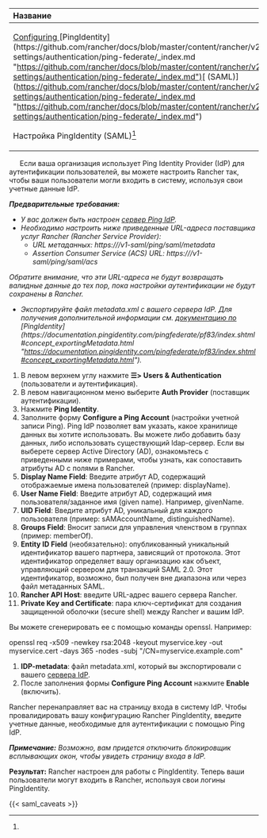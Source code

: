 ﻿


|**Название**|**Вес**|
| :- | :- |
|<p>[Configuring ](https://github.com/rancher/docs/blob/master/content/rancher/v2.6/en/admin-settings/authentication/ping-federate/_index.md "https://github.com/rancher/docs/blob/master/content/rancher/v2.6/en/admin-settings/authentication/ping-federate/_index.md")[PingIdentity](https://github.com/rancher/docs/blob/master/content/rancher/v2.6/en/admin-settings/authentication/ping-federate/_index.md "https://github.com/rancher/docs/blob/master/content/rancher/v2.6/en/admin-settings/authentication/ping-federate/_index.md")[ (SAML)](https://github.com/rancher/docs/blob/master/content/rancher/v2.6/en/admin-settings/authentication/ping-federate/_index.md "https://github.com/rancher/docs/blob/master/content/rancher/v2.6/en/admin-settings/authentication/ping-federate/_index.md") </p><p>Настройка PingIdentity (SAML)[^1]</p>|1200|


`	`Если ваша организация использует Ping Identity Provider (IdP) для аутентификации пользователей, вы можете настроить Rancher так, чтобы ваши пользователи могли входить в систему, используя свои учетные данные IdP.



***Предварительные требования:***

- *У вас должен быть настроен [сервер Ping IdP](https://www.pingidentity.com/ "https://www.pingidentity.com/").*
- *Необходимо настроить ниже приведенные URL-адреса поставщика услуг Rancher (Rancher Service Provider):* 
  - *URL метаданных: https://<rancher-server>/v1-saml/ping/saml/metadata* 
  - *Assertion Consumer Service (ACS) URL: https://<rancher-server>/v1-saml/ping/saml/acs* 

*Обратите внимание, что эти URL-адреса не будут возвращать валидные данные до тех пор, пока настройки аутентификации не будут сохранены в Rancher.*

- *Экспортируйте файл metadata.xml с вашего сервера IdP. Для получения дополнительной информации см. [документацию по ](https://documentation.pingidentity.com/pingfederate/pf83/index.shtml#concept_exportingMetadata.html "https://documentation.pingidentity.com/pingfederate/pf83/index.shtml#concept_exportingMetadata.html")[PingIdentity](https://documentation.pingidentity.com/pingfederate/pf83/index.shtml#concept_exportingMetadata.html "https://documentation.pingidentity.com/pingfederate/pf83/index.shtml#concept_exportingMetadata.html").* 

1. В левом верхнем углу нажмите **☰> Users & Authentication** (пользователи и аутентификация).
1. В левом навигационном меню выберите **Auth Provider** (поставщик аутентификации).
1. Нажмите **Ping Identity**.
1. Заполните форму **Configure a Ping Account** (настройки учетной записи Ping). Ping IdP позволяет вам указать, какое хранилище данных вы хотите использовать. Вы можете либо добавить базу данных, либо использовать существующий ldap-сервер. Если вы выберете сервер Active Directory (AD), ознакомьтесь с приведенными ниже примерами, чтобы узнать, как сопоставить атрибуты AD с полями в Rancher.
1. **Display Name Field**: Введите атрибут AD, содержащий отображаемые имена пользователей (пример: displayName).
1. **User Name Field**: Введите атрибут AD, содержащий имя пользователя/заданное имя (given name). Например, givenName.
1. **UID Field**: Введите атрибут AD, уникальный для каждого пользователя (пример: sAMAccountName, distinguishedName).
1. **Groups Field**: Вносит записи для управления членством в группах (пример: memberOf).
1. **Entity ID Field** (необязательно): опубликованный уникальный идентификатор вашего партнера, зависящий от протокола. Этот идентификатор определяет вашу организацию как объект, управляющий сервером для транзакций SAML 2.0. Этот идентификатор, возможно, был получен вне диапазона или через файл метаданных SAML.
1. **Rancher API Host**: введите URL-адрес вашего сервера Rancher.
1. **Private Key and Certificate**: пара ключ-сертификат для создания защищенной оболочки (secure shell) между Rancher и вашим IdP.

Вы можете сгенерировать ее с помощью команды openssl. Например:

openssl req -x509 -newkey rsa:2048 -keyout myservice.key -out myservice.cert -days 365 -nodes -subj "/CN=myservice.example.com"

1. **IDP-metadata**: файл metadata.xml, который вы экспортировали с вашего [сервера IdP](https://documentation.pingidentity.com/pingfederate/pf83/index.shtml#concept_exportingMetadata.html "https://documentation.pingidentity.com/pingfederate/pf83/index.shtml#concept_exportingMetadata.html").
5. После заполнения формы **Configure Ping Account** нажмите **Enable** (включить).

Rancher перенаправляет вас на страницу входа в систему IdP. Чтобы провалидировать вашу конфигурацию Rancher PingIdentity, введите учетные данные, необходимые для аутентификации с помощью Ping IdP.

***Примечание:** Возможно, вам придется отключить блокировщик всплывающих окон, чтобы увидеть страницу входа в IdP.*

**Результат:** Rancher настроен для работы с PingIdentity. Теперь ваши пользователи могут входить в Rancher, используя свои логины PingIdentity.

{{< saml\_caveats >}}









[^1]: 